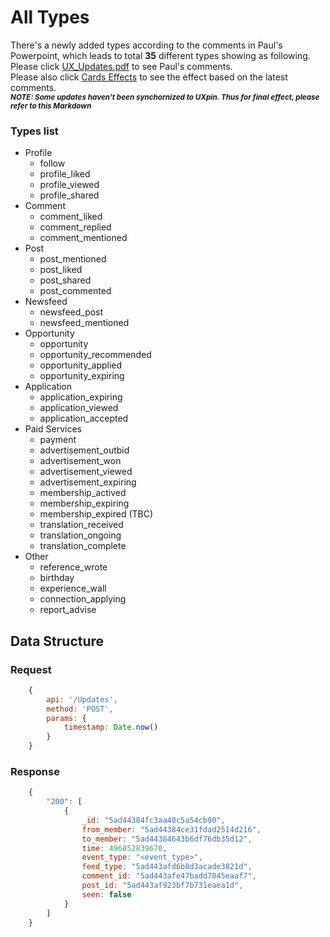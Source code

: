 # All Types
There's a newly added types according to the comments in Paul's Powerpoint, which leads to total **35** different types showing as following.  
Please click [UX_Updates.pdf](./Updates_of_notifications.pdf) to see Paul's comments.  
Please also click [Cards Effects](./CARDTYPES.md) to see the effect based on the latest comments.  
<small>*__NOTE: Some updates haven't been synchornized to UXpin. Thus for final effect, please refer to this Markdown__*</small>

### Types list
- Profile
    - follow
    - profile_liked
    - profile_viewed
    - profile_shared
- Comment
    - comment_liked
    - comment_replied
    - comment_mentioned
- Post
    - post_mentioned
    - post_liked
    - post_shared
    - post_commented
- Newsfeed
    - newsfeed_post
    - newsfeed_mentioned
- Opportunity
    - opportunity
    - opportunity_recommended
    - opportunity_applied
    - opportunity_expiring
- Application
    - application_expiring
    - application_viewed
    - application_accepted
- Paid Services
    - payment
    - advertisement_outbid
    - advertisement_won
    - advertisement_viewed
    - advertisement_expiring
    - membership_actived
    - membership_expiring
    - membership_expired (TBC)
    - translation_received
    - translation_ongoing
    - translation_complete
- Other
    - reference_wrote
    - birthday
    - experience_wall
    - connection_applying
    - report_advise

## Data Structure
### Request
```javascript
    {
        api: '/Updates',
        method: 'POST',
        params: {
            timestamp: Date.now()
        }
    }
```

### Response
```javascript
    {
        "200": [
            {
                _id: "5ad44384fc3aa40c5a54cb90",
                from_member: "5ad44384ce31fdad2514d216",
                to_member: "5ad44384643b6df76db35d12",
                time: 496852839670,
                event_type: "<event_type>",
                feed_type: "5ad443afd6b8d3acade3821d",
                comment_id: "5ad443afe47badd7045eaaf7",
                post_id: "5ad443af923bf7b731eaea1d",
                seen: false
            }
        ]
    }
```

